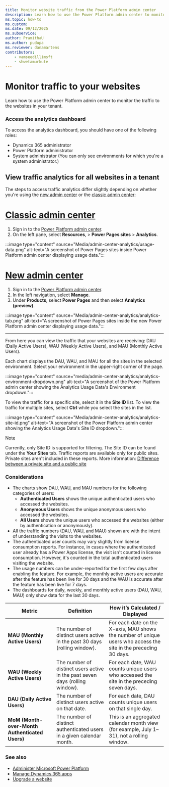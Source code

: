 ```yaml
---
title: Monitor website traffic from the Power Platform admin center
description: Learn how to use the Power Platform admin center to monitor the traffic to the websites in your tenant.
ms.topic: how-to
ms.custom: 
ms.date: 09/12/2025
ms.subservice:
author: PramithaU
ms.author: pudupa
ms.reviewer: danamartens
contributors:
    - vamseedillimsft
    - shwetamurkute
---
```


# Monitor traffic to your websites

Learn how to use the Power Platform admin center to monitor the traffic to the websites in your tenant. 

### Access the analytics dashboard

To access the analytics dashboard, you should have one of the following roles:

- Dynamics 365 administrator
- Power Platform administrator
- System administrator (You can only see environments for which you're a system administrator.)

## View traffic analytics for all websites in a tenant

The steps to access traffic analytics differ slightly depending on whether you're using the [new admin center](new-admin-overview.md) or the [classic admin center](admin-overview.md):

# [Classic admin center](#tab/classic)

1. Sign in to the [Power Platform admin center](https://admin.powerplatform.microsoft.com/).
1. On the left pane, select **Resources**, > **Power Pages sites** > **Analytics**.

:::image type="content" source="Media/admin-center-analytics/usage-data.png" alt-text="A screenshot of Power Pages sites inside Power Platform admin center displaying usage data.":::

# [New admin center](#tab/new)

1. Sign in to the [Power Platform admin center](https://admin.powerplatform.microsoft.com/).
1. In the left navigation, select **Manage**.
1. Under **Products**, select **Power Pages** and then select **Analytics (preview)**.

:::image type="content" source="Media/admin-center-analytics/analytics-tab.png" alt-text="A screenshot of Power Pages sites inside the new Power Platform admin center displaying usage data.":::

---

From here you can view the traffic that your websites are receiving: DAU (Daily Active Users), WAU (Weekly Active Users), and MAU (Monthly Active Users).

Each chart displays the DAU, WAU, and MAU for all the sites in the selected environment. Select your environment in the upper-right corner of the page.

:::image type="content" source="media/admin-center-analytics/analytics-environment-dropdown.png" alt-text="A screenshot of the Power Platform admin center showing the Analytics Usage Data's Environment dropdown.":::

To view the traffic for a specific site, select it in the **Site ID** list. To view the traffic for multiple sites, select **Ctrl** while you select the sites in the list.

:::image type="content" source="Media/admin-center-analytics/analytics-site-id.png" alt-text="A screenshot of the Power Platform admin center showing the Analytics Usage Data's Site ID dropdown.":::

>[!NOTE]
> Currently, only Site ID is supported for filtering. The Site ID can be found under the **Your Sites** tab.
> Traffic reports are available only for public sites. Private sites aren't included in these reports. More information: [Difference between a private site and a public site](../security/site-visibility.md#difference-between-a-private-site-and-a-public-site)

### Considerations

- The charts show DAU, WAU, and MAU numbers for the following categories of users:
    - **Authenticated Users** shows the unique authenticated users who accessed the websites.
    - **Anonymous Users** shows the unique anonymous users who accessed the websites.
    - **All Users** shows the unique users who accessed the websites (either by authentication or anonymously).
- All the traffic numbers (DAU, WAU, and MAU) shown are with the intent of understanding the visits to the websites. 
- The authenticated user counts may vary slightly from license consumption reports. For instance, in cases where the authenticated user already has a Power Apps license, the visit isn't counted in license consumption. However, it's counted in the total authenticated users visiting the website.
- The usage numbers can be under-reported for the first few days after enabling the feature. For example, the monthly active users are accurate after the feature has been live for 30 days and the WAU is accurate after the feature has been live for 7 days.
- The dashboards for daily, weekly, and monthly active users (DAU, WAU, MAU) only show data for the last 30 days.

| Metric    | Definition              | How it’s Calculated / Displayed          | 
|-----------|-------------------------|------------------------------------------|
| **MAU (Monthly Active Users)**  | The number of distinct users active in the past 30 days (rolling window). | For each date on the X-axis, MAU shows the number of unique users who access the site in the preceding 30 days.   | 
| **WAU (Weekly Active Users)**   | The number of distinct users active in the past seven days (rolling window).  | For each date, WAU counts unique users who accessed the site in the preceding seven days.            | 
| **DAU (Daily Active Users)**    | The number of distinct users active on that date.   | For each date, DAU counts unique users on that single day.  | 
| **MoM (Month-over-Month Authenticated Users)** | The number of distinct authenticated users in a given calendar month. | This is an aggregated calendar month view (for example, July 1–31), not a rolling window.          |

### See also

- [Administer Microsoft Power Platform](/power-platform/admin/admin-documentation)
- [Manage Dynamics 365 apps](/power-platform/admin/manage-apps)  
- [Upgrade a website](upgrade-site.md)
